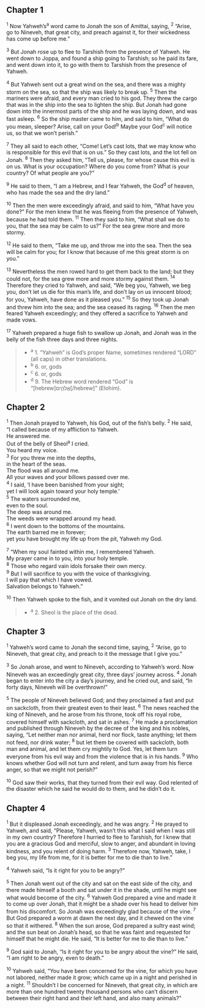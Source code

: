 ## Chapter 1

<sup>1</sup> Now Yahweh’s<sup>a</sup> word came to Jonah the son of Amittai, saying,
<sup>2</sup> “Arise, go to Nineveh, that great city, and preach against it, for their wickedness has come up before me.”

<sup>3</sup> But Jonah rose up to flee to Tarshish from the presence of Yahweh. He went down to Joppa, and found a ship going to Tarshish; so he paid its fare, and went down into it, to go with them to Tarshish from the presence of Yahweh.

<sup>4</sup> But Yahweh sent out a great wind on the sea, and there was a mighty storm on the sea, so that the ship was likely to break up.
<sup>5</sup> Then the mariners were afraid, and every man cried to his god. They threw the cargo that was in the ship into the sea to lighten the ship. But Jonah had gone down into the innermost parts of the ship and he was laying down, and was fast asleep.
<sup>6</sup> So the ship master came to him, and said to him, “What do you mean, sleeper? Arise, call on your God!<sup>b</sup> Maybe your God<sup>c</sup> will notice us, so that we won’t perish.”

<sup>7</sup> They all said to each other, “Come! Let’s cast lots, that we may know who is responsible for this evil that is on us.” So they cast lots, and the lot fell on Jonah.
<sup>8</sup> Then they asked him, “Tell us, please, for whose cause this evil is on us. What is your occupation? Where do you come from? What is your country? Of what people are you?”

<sup>9</sup> He said to them, “I am a Hebrew, and I fear Yahweh, the God<sup>d</sup> of heaven, who has made the sea and the dry land.”

<sup>10</sup> Then the men were exceedingly afraid, and said to him, “What have you done?” For the men knew that he was fleeing from the presence of Yahweh, because he had told them.
<sup>11</sup> Then they said to him, “What shall we do to you, that the sea may be calm to us?” For the sea grew more and more stormy.

<sup>12</sup> He said to them, “Take me up, and throw me into the sea. Then the sea will be calm for you; for I know that because of me this great storm is on you.”

<sup>13</sup> Nevertheless the men rowed hard to get them back to the land; but they could not, for the sea grew more and more stormy against them.
<sup>14</sup> Therefore they cried to Yahweh, and said, “We beg you, Yahweh, we beg you, don’t let us die for this man’s life, and don’t lay on us innocent blood; for you, Yahweh, have done as it pleased you.”
<sup>15</sup> So they took up Jonah and threw him into the sea; and the sea ceased its raging.
<sup>16</sup> Then the men feared Yahweh exceedingly; and they offered a sacrifice to Yahweh and made vows.

<sup>17</sup> Yahweh prepared a huge fish to swallow up Jonah, and Jonah was in the belly of the fish three days and three nights.

> - <sup>a</sup> 1. “Yahweh” is God’s proper Name, sometimes rendered “LORD” (all caps) in other translations.
> - <sup>b</sup> 6. or, gods
> - <sup>c</sup> 6. or, gods
> - <sup>d</sup> 9. The Hebrew word rendered “God” is “[hebrew]אֱלֹהִ֑ים[/hebrew]” (Elohim).

## Chapter 2

<sup>1</sup> Then Jonah prayed to Yahweh, his God, out of the fish’s belly.
<sup>2</sup> He said, <br>“I called because of my affliction to Yahweh. <br>He answered me. <br>Out of the belly of Sheol<sup>a</sup> I cried. <br>You heard my voice. <br>
<sup>3</sup> For you threw me into the depths, <br>in the heart of the seas. <br>The flood was all around me. <br>All your waves and your billows passed over me. <br>
<sup>4</sup> I said, ‘I have been banished from your sight; <br>yet I will look again toward your holy temple.’ <br>
<sup>5</sup> The waters surrounded me, <br>even to the soul. <br>The deep was around me. <br>The weeds were wrapped around my head. <br>
<sup>6</sup> I went down to the bottoms of the mountains. <br>The earth barred me in forever; <br>yet you have brought my life up from the pit, Yahweh my God.

<sup>7</sup> “When my soul fainted within me, I remembered Yahweh. <br>My prayer came in to you, into your holy temple. <br>
<sup>8</sup> Those who regard vain idols forsake their own mercy. <br>
<sup>9</sup> But I will sacrifice to you with the voice of thanksgiving. <br>I will pay that which I have vowed. <br>Salvation belongs to Yahweh.”

<sup>10</sup> Then Yahweh spoke to the fish, and it vomited out Jonah on the dry land.

> - <sup>a</sup> 2. Sheol is the place of the dead.

## Chapter 3

<sup>1</sup> Yahweh’s word came to Jonah the second time, saying,
<sup>2</sup> “Arise, go to Nineveh, that great city, and preach to it the message that I give you.”

<sup>3</sup> So Jonah arose, and went to Nineveh, according to Yahweh’s word. Now Nineveh was an exceedingly great city, three days’ journey across.
<sup>4</sup> Jonah began to enter into the city a day’s journey, and he cried out, and said, “In forty days, Nineveh will be overthrown!”

<sup>5</sup> The people of Nineveh believed God; and they proclaimed a fast and put on sackcloth, from their greatest even to their least.
<sup>6</sup> The news reached the king of Nineveh, and he arose from his throne, took off his royal robe, covered himself with sackcloth, and sat in ashes.
<sup>7</sup> He made a proclamation and published through Nineveh by the decree of the king and his nobles, saying, “Let neither man nor animal, herd nor flock, taste anything; let them not feed, nor drink water;
<sup>8</sup> but let them be covered with sackcloth, both man and animal, and let them cry mightily to God. Yes, let them turn everyone from his evil way and from the violence that is in his hands.
<sup>9</sup> Who knows whether God will not turn and relent, and turn away from his fierce anger, so that we might not perish?”

<sup>10</sup> God saw their works, that they turned from their evil way. God relented of the disaster which he said he would do to them, and he didn’t do it.
## Chapter 4

<sup>1</sup> But it displeased Jonah exceedingly, and he was angry.
<sup>2</sup> He prayed to Yahweh, and said, “Please, Yahweh, wasn’t this what I said when I was still in my own country? Therefore I hurried to flee to Tarshish, for I knew that you are a gracious God and merciful, slow to anger, and abundant in loving kindness, and you relent of doing harm.
<sup>3</sup> Therefore now, Yahweh, take, I beg you, my life from me, for it is better for me to die than to live.”

<sup>4</sup> Yahweh said, “Is it right for you to be angry?”

<sup>5</sup> Then Jonah went out of the city and sat on the east side of the city, and there made himself a booth and sat under it in the shade, until he might see what would become of the city.
<sup>6</sup> Yahweh God prepared a vine and made it to come up over Jonah, that it might be a shade over his head to deliver him from his discomfort. So Jonah was exceedingly glad because of the vine.
<sup>7</sup> But God prepared a worm at dawn the next day, and it chewed on the vine so that it withered.
<sup>8</sup> When the sun arose, God prepared a sultry east wind; and the sun beat on Jonah’s head, so that he was faint and requested for himself that he might die. He said, “It is better for me to die than to live.”

<sup>9</sup> God said to Jonah, “Is it right for you to be angry about the vine?” He said, “I am right to be angry, even to death.”

<sup>10</sup> Yahweh said, “You have been concerned for the vine, for which you have not labored, neither made it grow; which came up in a night and perished in a night.
<sup>11</sup> Shouldn’t I be concerned for Nineveh, that great city, in which are more than one hundred twenty thousand persons who can’t discern between their right hand and their left hand, and also many animals?”